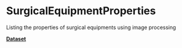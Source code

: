 # SurgicalEquipmentProperties
Listing the properties of surgical equipments using image processing

**[Dataset](https://www.ucl.ac.uk/interventional-surgical-sciences/weiss-open-research/weiss-open-data-server/ex-vivo-dvrk-segmentation-dataset-kinematic-data)**
